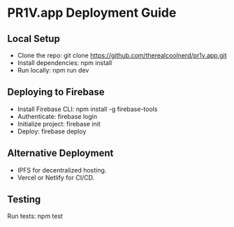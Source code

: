# PR1V.app Deployment Guide

## Local Setup
- Clone the repo: git clone https://github.com/therealcoolnerd/pr1v.app.git
- Install dependencies: npm install
- Run locally: npm run dev

## Deploying to Firebase
- Install Firebase CLI: npm install -g firebase-tools
- Authenticate: firebase login
- Initialize project: firebase init
- Deploy: firebase deploy

## Alternative Deployment
- IPFS for decentralized hosting.
- Vercel or Netlify for CI/CD.

## Testing
Run tests: npm test